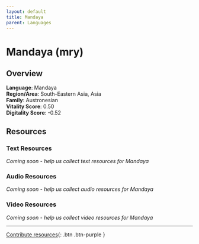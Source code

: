```yaml
---
layout: default
title: Mandaya
parent: Languages
---
```


# Mandaya (mry)

## Overview

**Language**: Mandaya  
**Region/Area**: South-Eastern Asia, Asia  
**Family**: Austronesian  
**Vitality Score**: 0.50  
**Digitality Score**: -0.52  

## Resources

### Text Resources
*Coming soon - help us collect text resources for Mandaya*

### Audio Resources
*Coming soon - help us collect audio resources for Mandaya*

### Video Resources
*Coming soon - help us collect video resources for Mandaya*

---

[Contribute resources](https://fairtrain.github.io/){: .btn .btn-purple }
